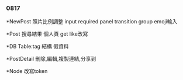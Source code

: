 ### 0817
*NewPost
照片比例調整
input required
panel transition group
emoji輸入

*Post
搜尋結果
個人頁
get like改寫

*DB
Table:tag 結構
假資料

*PostDetail
刪除,編輯,複製連結,分享到


*Node 
改寫token